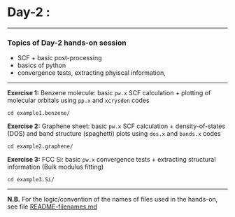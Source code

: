# Day-2 :
---------

### Topics of Day-2 hands-on session

- SCF + basic post-processing
- basics of python
- convergence tests, extracting phyiscal information,

-----------
**Exercise 1:** Benzene molecule: basic `pw.x` SCF calculation +
                plotting of molecular orbitals using `pp.x` and
                `xcrysden` codes

    cd example1.benzene/
    
**Exercise 2:** Graphene sheet: basic `pw.x` SCF calculation + 
                density-of-states (DOS) and band structure (spaghetti)
                plots using `dos.x` and `bands.x` codes

    cd example2.graphene/
    
**Exercise 3:** FCC Si: basic `pw.x` convergence tests + 
                extracting structural information (Bulk modulus fitting)

    cd example3.Si/
    
------------------------------------------------------------------------

**N.B.** For the logic/convention of the names of files used in the hands-on,
see file [README-filenames.md](./README-filenames.md)
